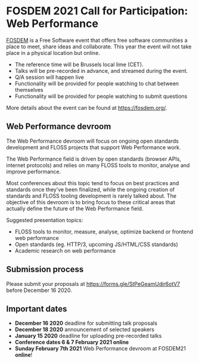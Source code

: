 # FOSDEM 2021 Call for Participation: Web Performance

[FOSDEM](https://fosdem.org/2021/) is a Free Software event that offers free software communities a place to meet, share ideas and collaborate. This year the event will not take place in a physical location but online.

* The reference time will be Brussels local lime (CET).
* Talks will be pre-recorded in advance, and streamed during the event.
* Q/A session will happen live
* Functionality will be provided for people watching to chat between themselves
* Functionality will be provided for people watching to submit questions

More details about the event can be found at https://fosdem.org/.

## Web Performance devroom

The Web Performance devroom will focus on ongoing open standards development and FLOSS projects that support Web Performance work.

The Web Performance field is driven by open standards (browser APIs, internet protocols) and relies on many FLOSS tools to monitor, analyse and improve performance.

Most conferences about this topic tend to focus on best practices and standards once they’ve been finalized, while the ongoing creation of standards and FLOSS tooling development is rarely talked about. The objective of this devroom is to bring focus to these critical areas that actually define the future of the Web Performance field.

Suggested presentation topics:
- FLOSS tools to monitor, measure, analyse, optimize backend or frontend web performance
- Open standards (eg. HTTP/3, upcoming JS/HTML/CSS standards)
- Academic research on web performance

## Submission process

Please submit your proposals at https://forms.gle/StPeGeamUdjr6otV7 before December 16 2020.

## Important dates

- **December 16 2020** deadline for submitting talk proposals
- **December 18 2020** announcement of selected speakers
- **January 15 2020** deadline for uploading pre-recorded talks
- **Conference dates 6 & 7 February 2021 online**
- **Sunday February 7th 2021** Web Performance devroom at FOSDEM21 **online**!
